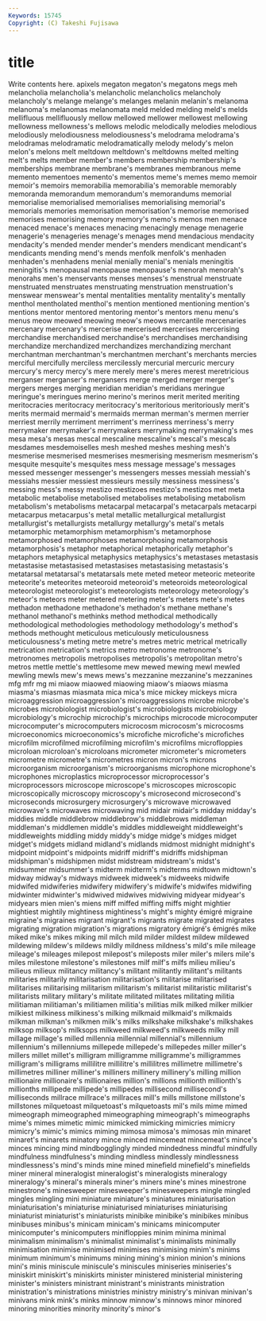 ```yaml
---
Keywords: 15745 
Copyright: (C) Takeshi Fujisawa
---
```


# title

Write contents here.
apixels megaton megaton's
megatons megs meh melancholia melancholia's melancholic melancholics melancholy melancholy's melange
melange's melanges melanin melanin's melanoma melanoma's melanomas melanomata meld melded
melding meld's melds mellifluous mellifluously mellow mellowed mellower mellowest mellowing
mellowness mellowness's mellows melodic melodically melodies melodious melodiously melodiousness melodiousness's
melodrama melodrama's melodramas melodramatic melodramatically melody melody's melon melon's melons
melt meltdown meltdown's meltdowns melted melting melt's melts member member's
members membership membership's memberships membrane membrane's membranes membranous meme memento
mementoes memento's mementos meme's memes memo memoir memoir's memoirs memorabilia
memorabilia's memorable memorably memoranda memorandum memorandum's memorandums memorial memorialise memorialised
memorialises memorialising memorial's memorials memories memorisation memorisation's memorise memorised memorises
memorising memory memory's memo's memos men menace menaced menace's menaces
menacing menacingly menage menagerie menagerie's menageries menage's menages mend mendacious
mendacity mendacity's mended mender mender's menders mendicant mendicant's mendicants mending
mend's mends menfolk menfolk's menhaden menhaden's menhadens menial menially menial's
menials meningitis meningitis's menopausal menopause menopause's menorah menorah's menorahs men's
menservants menses menses's menstrual menstruate menstruated menstruates menstruating menstruation menstruation's
menswear menswear's mental mentalities mentality mentality's mentally menthol mentholated menthol's
mention mentioned mentioning mention's mentions mentor mentored mentoring mentor's mentors
menu menu's menus meow meowed meowing meow's meows mercantile mercenaries
mercenary mercenary's mercerise mercerised mercerises mercerising merchandise merchandised merchandise's merchandises
merchandising merchandize merchandized merchandizes merchandizing merchant merchantman merchantman's merchantmen merchant's
merchants mercies merciful mercifully merciless mercilessly mercurial mercuric mercury mercury's
mercy mercy's mere merely mere's meres merest meretricious merganser merganser's
mergansers merge merged merger merger's mergers merges merging meridian meridian's
meridians meringue meringue's meringues merino merino's merinos merit merited meriting
meritocracies meritocracy meritocracy's meritorious meritoriously merit's merits mermaid mermaid's mermaids
merman merman's mermen merrier merriest merrily merriment merriment's merriness merriness's
merry merrymaker merrymaker's merrymakers merrymaking merrymaking's mes mesa mesa's mesas
mescal mescaline mescaline's mescal's mescals mesdames mesdemoiselles mesh meshed meshes
meshing mesh's mesmerise mesmerised mesmerises mesmerising mesmerism mesmerism's mesquite mesquite's
mesquites mess message message's messages messed messenger messenger's messengers messes
messiah messiah's messiahs messier messiest messieurs messily messiness messiness's messing
mess's messy mestizo mestizoes mestizo's mestizos met meta metabolic metabolise
metabolised metabolises metabolising metabolism metabolism's metabolisms metacarpal metacarpal's metacarpals metacarpi
metacarpus metacarpus's metal metallic metallurgical metallurgist metallurgist's metallurgists metallurgy metallurgy's
metal's metals metamorphic metamorphism metamorphism's metamorphose metamorphosed metamorphoses metamorphosing metamorphosis
metamorphosis's metaphor metaphorical metaphorically metaphor's metaphors metaphysical metaphysics metaphysics's metastases
metastasis metastasise metastasised metastasises metastasising metastasis's metatarsal metatarsal's metatarsals mete
meted meteor meteoric meteorite meteorite's meteorites meteoroid meteoroid's meteoroids meteorological
meteorologist meteorologist's meteorologists meteorology meteorology's meteor's meteors meter metered metering
meter's meters mete's metes methadon methadone methadone's methadon's methane methane's
methanol methanol's methinks method methodical methodically methodological methodologies methodology methodology's
method's methods methought meticulous meticulously meticulousness meticulousness's meting metre metre's
metres metric metrical metrically metrication metrication's metrics metro metronome metronome's
metronomes metropolis metropolises metropolis's metropolitan metro's metros mettle mettle's mettlesome
mew mewed mewing mewl mewled mewling mewls mew's mews mews's
mezzanine mezzanine's mezzanines mfg mfr mg mi miaow miaowed miaowing
miaow's miaows miasma miasma's miasmas miasmata mica mica's mice mickey
mickeys micra microaggression microaggression's microaggressions microbe microbe's microbes microbiologist microbiologist's
microbiologists microbiology microbiology's microchip microchip's microchips microcode microcomputer microcomputer's microcomputers
microcosm microcosm's microcosms microeconomics microeconomics's microfiche microfiche's microfiches microfilm microfilmed
microfilming microfilm's microfilms microfloppies microloan microloan's microloans micrometer micrometer's micrometers
micrometre micrometre's micrometres micron micron's microns microorganism microorganism's microorganisms microphone
microphone's microphones microplastics microprocessor microprocessor's microprocessors microscope microscope's microscopes microscopic
microscopically microscopy microscopy's microsecond microsecond's microseconds microsurgery microsurgery's microwave microwaved
microwave's microwaves microwaving mid midair midair's midday midday's middies middle
middlebrow middlebrow's middlebrows middleman middleman's middlemen middle's middles middleweight middleweight's
middleweights middling middy middy's midge midge's midges midget midget's midgets
midland midland's midlands midmost midnight midnight's midpoint midpoint's midpoints midriff
midriff's midriffs midshipman midshipman's midshipmen midst midstream midstream's midst's midsummer
midsummer's midterm midterm's midterms midtown midtown's midway midway's midways midweek
midweek's midweeks midwife midwifed midwiferies midwifery midwifery's midwife's midwifes midwifing
midwinter midwinter's midwived midwives midwiving midyear midyear's midyears mien mien's
miens miff miffed miffing miffs might mightier mightiest mightily mightiness
mightiness's might's mighty émigré migraine migraine's migraines migrant migrant's migrants
migrate migrated migrates migrating migration migration's migrations migratory émigré's émigrés
mike miked mike's mikes miking mil milch mild milder mildest
mildew mildewed mildewing mildew's mildews mildly mildness mildness's mild's mile
mileage mileage's mileages milepost milepost's mileposts miler miler's milers mile's
miles milestone milestone's milestones milf milf's milfs milieu milieu's milieus
milieux militancy militancy's militant militantly militant's militants militaries militarily militarisation
militarisation's militarise militarised militarises militarising militarism militarism's militarist militaristic militarist's
militarists military military's militate militated militates militating militia militiaman militiaman's
militiamen militia's militias milk milked milker milkier milkiest milkiness milkiness's
milking milkmaid milkmaid's milkmaids milkman milkman's milkmen milk's milks milkshake
milkshake's milkshakes milksop milksop's milksops milkweed milkweed's milkweeds milky mill
millage millage's milled millennia millennial millennial's millennium millennium's millenniums millepede
millepede's millepedes miller miller's millers millet millet's milligram milligramme milligramme's
milligrammes milligram's milligrams millilitre millilitre's millilitres millimetre millimetre's millimetres milliner
milliner's milliners millinery millinery's milling million millionaire millionaire's millionaires million's
millions millionth millionth's millionths millipede millipede's millipedes millisecond millisecond's milliseconds
millrace millrace's millraces mill's mills millstone millstone's millstones milquetoast milquetoast's
milquetoasts mil's mils mime mimed mimeograph mimeographed mimeographing mimeograph's mimeographs
mime's mimes mimetic mimic mimicked mimicking mimicries mimicry mimicry's mimic's
mimics miming mimosa mimosa's mimosas min minaret minaret's minarets minatory
mince minced mincemeat mincemeat's mince's minces mincing mind mindbogglingly minded
mindedness mindful mindfully mindfulness mindfulness's minding mindless mindlessly mindlessness mindlessness's
mind's minds mine mined minefield minefield's minefields miner mineral mineralogist
mineralogist's mineralogists mineralogy mineralogy's mineral's minerals miner's miners mine's mines
minestrone minestrone's minesweeper minesweeper's minesweepers mingle mingled mingles mingling mini
miniature miniature's miniatures miniaturisation miniaturisation's miniaturise miniaturised miniaturises miniaturising miniaturist
miniaturist's miniaturists minibike minibike's minibikes minibus minibuses minibus's minicam minicam's
minicams minicomputer minicomputer's minicomputers minifloppies minim minima minimal minimalism minimalism's
minimalist minimalist's minimalists minimally minimisation minimise minimised minimises minimising minim's
minims minimum minimum's minimums mining mining's minion minion's minions mini's
minis miniscule miniscule's miniscules miniseries miniseries's miniskirt miniskirt's miniskirts minister
ministered ministerial ministering minister's ministers ministrant ministrant's ministrants ministration ministration's
ministrations ministries ministry ministry's minivan minivan's minivans mink mink's minks
minnow minnow's minnows minor minored minoring minorities minority minority's minor's
